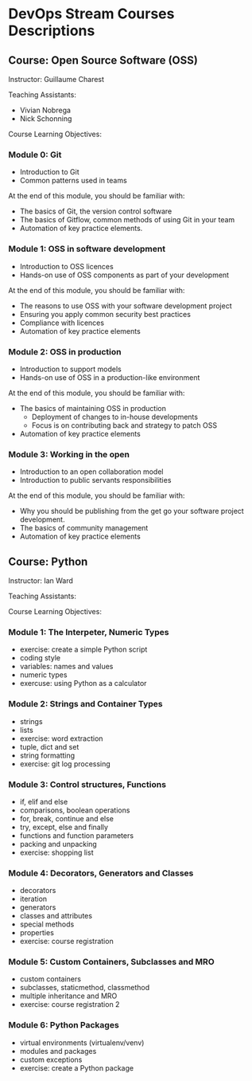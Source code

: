 # DevOps Stream Courses Descriptions

## Course: Open Source Software (OSS)

Instructor: Guillaume Charest

Teaching Assistants:

- Vivian Nobrega
- Nick Schonning

Course Learning Objectives:

### Module 0: Git

- Introduction to Git
- Common patterns used in teams

At the end of this module, you should be familiar with:

- The basics of Git, the version control software
- The basics of Gitflow, common methods of using Git in your team
- Automation of key practice elements.

### Module 1: OSS in software development

- Introduction to OSS licences
- Hands-on use of OSS components as part of your development

At the end of this module, you should be familiar with:

- The reasons to use OSS with your software development project
- Ensuring you apply common security best practices
- Compliance with licences
- Automation of key practice elements

### Module 2: OSS in production

- Introduction to support models
- Hands-on use of OSS in a production-like environment

At the end of this module, you should be familiar with:

- The basics of maintaining OSS in production
  - Deployment of changes to in-house developments
  - Focus is on contributing back and strategy to patch OSS
- Automation of key practice elements

### Module 3: Working in the open

- Introduction to an open collaboration model
- Introduction to public servants responsibilities

At the end of this module, you should be familiar with:

- Why you should be publishing from the get go your software project development.
- The basics of community management
- Automation of key practice elements


## Course: Python

Instructor: Ian Ward

Teaching Assistants:

Course Learning Objectives:

### Module 1: The Interpeter, Numeric Types

- exercise: create a simple Python script
- coding style
- variables: names and values
- numeric types
- exercuse: using Python as a calculator

### Module 2: Strings and Container Types

- strings
- lists
- exercise: word extraction
- tuple, dict and set
- string formatting
- exercise: git log processing

### Module 3: Control structures, Functions

- if, elif and else
- comparisons, boolean operations
- for, break, continue and else
- try, except, else and finally
- functions and function parameters
- packing and unpacking
- exercise: shopping list

### Module 4: Decorators, Generators and Classes

- decorators
- iteration
- generators
- classes and attributes
- special methods
- properties
- exercise: course registration

### Module 5: Custom Containers, Subclasses and MRO

- custom containers
- subclasses, staticmethod, classmethod
- multiple inheritance and MRO
- exercise: course registration 2

### Module 6: Python Packages

- virtual environments (virtualenv/venv)
- modules and packages
- custom exceptions
- exercise: create a Python package
